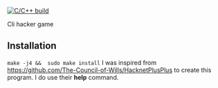 [![C/C++ build](https://github.com/su8/hackzy/actions/workflows/c-cpp.yml/badge.svg)](https://github.com/su8/hackzy/actions/workflows/c-cpp.yml)


Cli hacker game

## Installation

`
make -j4 && 
sudo make install
`
I was inspired from https://github.com/The-Council-of-Wills/HacknetPlusPlus to create this program. I do use their **help** command.
